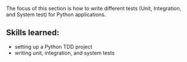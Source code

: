 The focus of this section is how to write different tests
(Unit, Integration, and System test) for Python applications.

## Skills learned:
- setting up a Python TDD project
- writing unit, integration, and system tests

